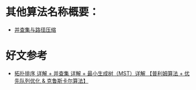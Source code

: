 # 其他算法名称概要：

- [并查集与路径压缩](./http://blog.csdn.net/y990041769/article/details/12045919)

# 好文参考

- [拓扑排序 详解 + 并查集 详解 + 最小生成树（MST）详解 【普利姆算法 + 优先队列优化 & 克鲁斯卡尔算法】](http://www.cnblogs.com/Yan-C/p/3943940.html?utm_source=tuicool&utm_medium=referral)

